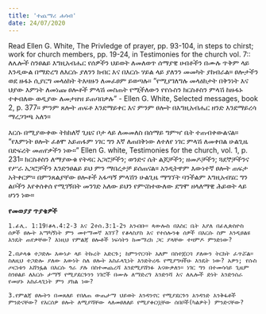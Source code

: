 ```yaml
---
title: 'ተጨማሪ ሐሳብ'
date: 24/07/2020
---
```


Read Ellen G. White, The Privledge of prayer, pp. 93-104, in steps to chirst; work for church members, pp. 19-24, in Testimonies for the church vol. 7:: ለሌሎች ስንፀልይ እግዚአብሔር የሰዎችን ህይወት ለመለወጥ ሰማያዊ ሀብቶችን በሙሉ ጥቅም ላይ እንዲውል በማድረግ ለእርሱ ያለንን ክብር እና በእርሱ ሃይል ላይ ያለንን መመካት ያከብራል። ፀሎታችን ወደ ዙፋኑ ሲያርግ መላዕክት ትእዛዙን ለመፈፀም ይወጣሉ። “የሚያገለግሉ መላዕክታት በቅንነት እና ህያው እምነት ለመነጩ ፀሎቶች ምላሽ መስጠት የሚችለውን የየሱስን ክርስቶስን ምላሽ ከዙፋኑ ተቀብለው ወዲያው ለመታዘዝ ይጠባበቃሉ” - Ellen G. White, Selected messages, book 2, p. 377። ምንም ጸሎት ጠፍቶ እንደማይቀር እና ምንም ፀሎት     በእግዚአብሔር ዘንድ እንደማይረሳ ማረጋገጫ አለን።

እርሱ በሚያውቀው ትክክለኛ ጊዜና ቦታ ላይ ለመመለስ በሰማይ ግምዣ ቤት ተጠብቀውልናል። “የእምነት ፀሎት ፈፅሞ አይጠፋም ነገር ግን እኛ ለጠበቅነው ለተለየ ነገር ምላሽ ለመቀበል ሁልጊዜ በድፍረት መጠየቃችን ነው።” Ellen G. white, Testimonies for the church, vol. 1, p. 231። ክርስቶስን ለማያውቁ የትዳር አጋሮቻችን; ወንድና ሴት ልጆቻችን; ዘመዶቻችን; ጓደኞቻችንና የሥራ አጋሮቻችን እንድንፀልይ ይህ ምን ማበረታቻ ይሰጠናል። አንዲትዋም እውነተኛ ፀሎት ጠፍታ አትቀርም። በምንጸልያቸው ፀሎቶች አፋጣኝ ምላሽን ሁልጊዜ ማግኘት ባንችልም እግዚአብሄር ግን ልቦችን እየቀሰቀሰ የሚገኝበት መንገድ አለው ይህን የምናስተውለው ደግሞ ዘላለማዊ ሕይወት ላይ ሆነን ነው።

**የመወያያ ጥያቄዎች**

`1.ፊሊ. 1:19፤ቆላ.4:2-3 እና 2ተሰ.3:1-2ን አንብቡ። ጳውሎስ በእስር ቤት እያለ በፊሊጵስዮስ ሰዎች ፀሎት አማካኝነት ምን መተማመኛ አገኘ? የቆላስያስ እና የተሰሎንቄ ሰዎች በእርሱ ስም እንዲፀልዩ እንዴት ጠየቃቸው? እነዚህ የምልጃ ፀሎቶች ነፍሳትን ከመማረክ ጋር ያላቸው ተዛምዶ ምንድነው?`

`2.በታላቁ ተጋድሎ እውነታ ላይ ትኩረት አድርጉ; ከምንኖርባት አለም በስተጀርባ ያለውን ትርክት ፈጥሯል። ስለዚህ ተጋድሎ ያለው እውነት ስለ ፀሎት አስፈላጊነት እንድትረዱ የሚያግዛችሁ እንዴት ነው? አዎን; የሱስ ጦርነቱን አሸንፏል በእርሱ ጎራ ያሉ በስተመጨረሻ እንደሚያሸንፉ እናውቃለን። ነገር ግን በተመሳሳይ ጊዜም ስንፀልይ ለእርሱ ታማኝ የሚያደርጉንን ነገሮች በሙሉ ለማድረግ እንድንሻ እና ለሌሎች ድነት እንድንሰራ የመሆኑ አስፈላጊነት ምን ያክል ነው?`

`3.የምልጃ ፀሎትን በመጸለይ የበለጠ ውጤታማ ህይወት እንዳንኖር የሚያደርጉን አንዳንድ እንቅፋቶች ምንድናቸው? የእርሰዎ ፀሎት ለሚያሻቸው ላለመፀለለይ የሚያቀርቧቸው ሰበቦች(ካልዎት) ምንድናቸው?    `